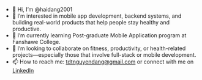 - 👋 Hi, I’m @haidang2001  
- 👀 I’m interested in mobile app development, backend systems, and building real-world products that help people stay healthy and productive.  
- 🌱 I’m currently learning Post-graduate Mobile Application program at Fanshawe College.  
- 💞️ I’m looking to collaborate on fitness, productivity, or health-related projects—especially those that involve full-stack or mobile development.  
- 📫 How to reach me: tdtnguyendang@gmail.com or connect with me on [LinkedIn](linkedin.com/in/dang-nguyen-501936240/)

<!---
haidang2001/haidang2001 is a ✨ special ✨ repository because its `README.md` (this file) appears on your GitHub profile.
You can click the Preview link to take a look at your changes.
--->

